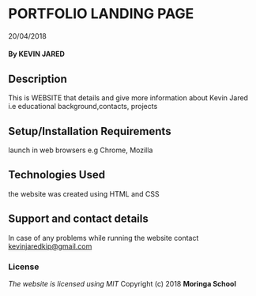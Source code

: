 # PORTFOLIO LANDING PAGE
####
20/04/2018
#### By **KEVIN JARED**
## Description
This is  WEBSITE that details and give more information about Kevin Jared i.e educational background,contacts, projects
## Setup/Installation Requirements
launch in web browsers e.g Chrome, Mozilla
## Technologies Used
the website was created using HTML and CSS
## Support and contact details
In case of any problems while running the website contact kevinjaredkip@gmail.com  
### License
*The website is licensed using MIT*
Copyright (c) 2018 **Moringa School**
